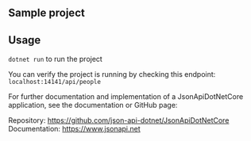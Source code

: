 ## Sample project

## Usage

`dotnet run` to run the project

You can verify the project is running by checking this endpoint:
`localhost:14141/api/people`

For further documentation and implementation of a JsonApiDotNetCore application, see the documentation or GitHub page:

Repository: https://github.com/json-api-dotnet/JsonApiDotNetCore
Documentation: https://www.jsonapi.net
